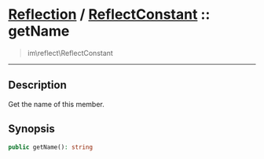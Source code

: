 # [Reflection](reflect.md) / [ReflectConstant](reflect-ReflectConstant.md) :: getName
 > im\reflect\ReflectConstant
____

## Description
Get the name of this member.

## Synopsis
```php
public getName(): string
```
